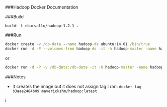 ###Hadoop Docker Documentation

###Build

`build -t ebarsallo/hadoop:1.2.1 .`

###Run
```bat
docker create -v /db-data --name hadoop-ds ubuntu:14.01 /bin/true
docker run -d -P --volumes-from hadoop-ds -it -h hadoop-master -name hadoop-master ebarsallo/hadoop:1.2.1
```

or

```bat
docker run -d -P -v /db-data:/db-data -it -h hadoop-master -name hadoop-master ebarsallo/hadoop:1.2.1
```

###Notes
* It creates the image but it does not assign tag
I ran:
`docker tag b3aae2484b09 maverickzhn/hadoop:latest`

i
